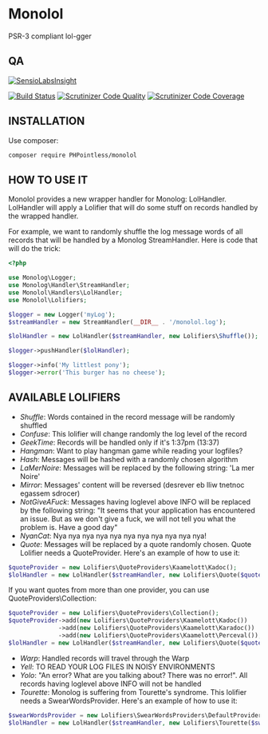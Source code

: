 Monolol
=======

PSR-3 compliant lol-gger

QA
--
[![SensioLabsInsight](https://insight.sensiolabs.com/projects/dbeb0236-21a3-49be-9ee3-1585be6e1073/big.png)](https://insight.sensiolabs.com/projects/dbeb0236-21a3-49be-9ee3-1585be6e1073)

[![Build Status](https://travis-ci.org/PHPointless/monolol.svg)](https://travis-ci.org/PHPointless/monolol)
[![Scrutinizer Code Quality](https://scrutinizer-ci.com/g/PHPointless/monolol/badges/quality-score.png?b=master)](https://scrutinizer-ci.com/g/PHPointless/monolol/?branch=master)
[![Scrutinizer Code Coverage](https://scrutinizer-ci.com/g/PHPointless/monolol/badges/coverage.png?b=master)](https://scrutinizer-ci.com/g/PHPointless/monolol/?branch=master)

INSTALLATION
------------
Use composer:
```sh
composer require PHPointless/monolol
```

HOW TO USE IT
-------------

Monolol provides a new wrapper handler for Monolog: LolHandler.
LolHandler will apply a Lolifier that will do some stuff on records handled by the wrapped handler.

For example, we want to randomly shuffle the log message words of all records that will be handled by a Monolog StreamHandler.
Here is code that will do the trick:

```php
<?php

use Monolog\Logger;
use Monolog\Handler\StreamHandler;
use Monolol\Handlers\LolHandler;
use Monolol\Lolifiers;

$logger = new Logger('myLog');
$streamHandler = new StreamHandler(__DIR__ . '/monolol.log');

$lolHandler = new LolHandler($streamHandler, new Lolifiers\Shuffle());

$logger->pushHandler($lolHandler);

$logger->info('My littlest pony');
$logger->error('This burger has no cheese');
```

AVAILABLE LOLIFIERS
-------------------

- _Shuffle_: Words contained in the record message will be randomly shuffled
- _Confuse_: This lolifier will change randomly the log level of the record
- _GeekTime_: Records will be handled only if it's 1:37pm (13:37)
- _Hangman_: Want to play hangman game while reading your logfiles?
- _Hash_: Messages will be hashed with a randomly chosen algorithm
- _LaMerNoire_: Messages will be replaced by the following string: 'La mer Noire'
- _Mirror_: Messages' content will be reversed (desrever eb lliw tnetnoc egassem sdrocer)
- _NotGiveAFuck_: Messages having loglevel above INFO will be replaced by the following string: "It seems that your application has encountered an issue. But as we don't give a fuck, we will not tell you what the problem is. Have a good day"
- _NyanCat_: Nya nya nya nya nya nya nya nya nya nya nya!
- _Quote_: Messages will be replaced by a quote randomly chosen. Quote Lolifier needs a QuoteProvider. Here's an example of how to use it:
```php
$quoteProvider = new Lolifiers\QuoteProviders\Kaamelott\Kadoc();
$lolHandler = new LolHandler($streamHandler, new Lolifiers\Quote($quoteProvider));
```
If you want quotes from more than one provider, you can use QuoteProviders\Collection:
```php
$quoteProvider = new Lolifiers\QuoteProviders\Collection();
$quoteProvider->add(new Lolifiers\QuoteProviders\Kaamelott\Kadoc())
              ->add(new Lolifiers\QuoteProviders\Kaamelott\Karadoc())
              ->add(new Lolifiers\QuoteProviders\Kaamelott\Perceval());
$lolHandler = new LolHandler($streamHandler, new Lolifiers\Quote($quoteProvider));
```
- _Warp_: Handled records will travel through the Warp
- _Yell_: TO READ YOUR LOG FILES IN NOISY ENVIRONMENTS
- _Yolo_: "An error? What are you talking about? There was no error!". All records having loglevel above INFO will not be handled
- _Tourette_: Monolog is suffering from Tourette's syndrome. This lolifier needs a SwearWordsProvider. Here's an example of how to use it:
```php
$swearWordsProvider = new Lolifiers\SwearWordsProviders\DefaultProvider();
$lolHandler = new LolHandler($streamHandler, new Lolifiers\Tourette($swearWordsProvider));
```
